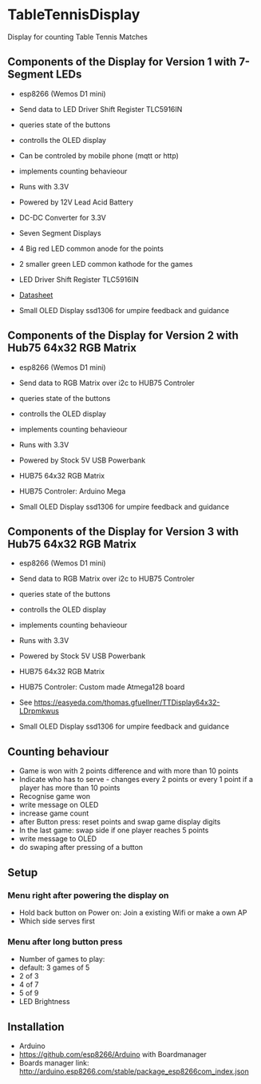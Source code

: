 # TableTennisDisplay
Display for counting Table Tennis Matches

## Components of the Display for Version 1 with 7-Segment LEDs

* esp8266 (Wemos D1 mini)
 * Send data to LED Driver Shift Register TLC5916IN 
 * queries state of the buttons
 * controlls the OLED display
 * Can be controled by mobile phone (mqtt or http)
 * implements counting behavieour
 * Runs with 3.3V

* Powered by 12V Lead Acid Battery

* DC-DC Converter for 3.3V

* Seven Segment Displays
 * 4 Big red LED common anode for the points
 * 2 smaller green LED common kathode for the games

* LED Driver Shift Register TLC5916IN 
 * [Datasheet](http://docs-europe.electrocomponents.com/webdocs/12f7/0900766b812f7b59.pdf)

* Small OLED Display ssd1306 for umpire feedback and guidance

## Components of the Display for Version 2 with Hub75 64x32 RGB Matrix

* esp8266 (Wemos D1 mini)
 * Send data to RGB Matrix over i2c to HUB75 Controler
 * queries state of the buttons
 * controlls the OLED display
 * implements counting behavieour
 * Runs with 3.3V

* Powered by Stock 5V USB Powerbank

* HUB75 64x32 RGB Matrix

* HUB75 Controler: Arduino Mega

* Small OLED Display ssd1306 for umpire feedback and guidance

## Components of the Display for Version 3 with Hub75 64x32 RGB Matrix

* esp8266 (Wemos D1 mini)
 * Send data to RGB Matrix over i2c to HUB75 Controler
 * queries state of the buttons
 * controlls the OLED display
 * implements counting behavieour
 * Runs with 3.3V

* Powered by Stock 5V USB Powerbank

* HUB75 64x32 RGB Matrix

* HUB75 Controler: Custom made Atmega128 board
 * See https://easyeda.com/thomas.gfuellner/TTDisplay64x32-LDrpmkwus

* Small OLED Display ssd1306 for umpire feedback and guidance

## Counting behaviour

* Game is won with 2 points difference and with more than 10 points
* Indicate who has to serve - changes every 2 points or every 1 point if a player has more than 10 points
* Recognise game won
 * write message on OLED
 * increase game count
 * after Button press: reset points and swap game display digits
* In the last game: swap side if one player reaches 5 points
 * write message to OLED
 * do swaping after pressing of a button 

## Setup
### Menu right after powering the display on

* Hold back button on Power on: Join a existing Wifi or make a own AP
* Which side serves first

### Menu after long button press
* Number of games to play:
 * default: 3 games of 5
 * 2 of 3
 * 4 of 7
 * 5 of 9
* LED Brightness

## Installation
* Arduino
* https://github.com/esp8266/Arduino with Boardmanager
 * Boards manager link: http://arduino.esp8266.com/stable/package_esp8266com_index.json
